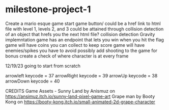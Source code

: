# milestone-project-1
Create a mario esque game
start game button/ could be a href link to html file with level 1, levels 2, and 3 could be attained through collision detection of an object that hrefs you the next html file?
collision detection
Gravity implemntation 
game has an endpoint that lets you win when you hit the flag
game will have coins you can collect to keep score
game will have enemies/spikes you have to avoid
possibly add shooting to the game for bonus
create a check of where character is at every frame

12/19/23
going to start from scratch 

arrowleft keycode = 37
arrowRight keycode = 39
arrowUp keycode = 38
arrowDown keycode = 40

CREDITS
Game Assets -
Sunny Land by Anismuz on https://ansimuz.itch.io/sunny-land-pixel-game-art
Grape man by Booty Kong on https://booty-kong.itch.io/small-animated-2d-grape-character
